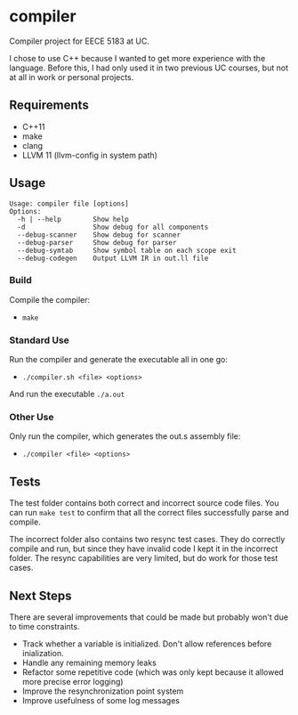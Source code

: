 # compiler

Compiler project for EECE 5183 at UC.

I chose to use C++ because I wanted to get more experience with the language.
Before this, I had only used it in two previous UC courses, but not at all in work or personal projects.

## Requirements
- C++11
- make
- clang
- LLVM 11 (llvm-config in system path)

## Usage
```
Usage: compiler file [options]
Options:
  -h | --help        Show help
  -d                 Show debug for all components
  --debug-scanner    Show debug for scanner
  --debug-parser     Show debug for parser
  --debug-symtab     Show symbol table on each scope exit
  --debug-codegen    Output LLVM IR in out.ll file
```

### Build
Compile the compiler:
- `make`

### Standard Use
Run the compiler and generate the executable all in one go:
- `./compiler.sh <file> <options>`

And run the executable `./a.out`

### Other Use
Only run the compiler, which generates the out.s assembly file:
- `./compiler <file> <options>`


## Tests
The test folder contains both correct and incorrect source code files. 
You can run `make test` to confirm that all the correct files successfully parse and compile.  

The incorrect folder also contains two resync test cases.
They do correctly compile and run, but since they have invalid code I kept it in the incorrect folder.
The resync capabilities are very limited, but do work for those test cases.


## Next Steps
There are several improvements that could be made but probably won't due to time constraints.
- Track whether a variable is initialized. Don't allow references before inialization.
- Handle any remaining memory leaks
- Refactor some repetitive code (which was only kept because it allowed more precise error logging)
- Improve the resynchronization point system
- Improve usefulness of some log messages